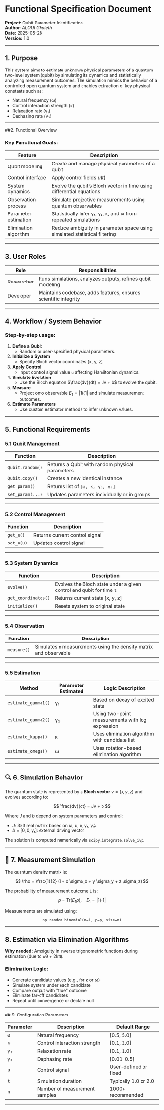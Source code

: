 # Functional Specification Document

**Project:** Qubit Parameter Identification\
**Author:** *ALOUI Ghaieth*\
**Date:** 2025-05-28\
**Version:** 1.0

------------------------------------------------------------------------

## 1. Purpose

This system aims to estimate unknown physical parameters of a quantum two-level system (qubit) by simulating its dynamics and statistically analyzing measurement outcomes. The simulation mimics the behavior of a controlled open quantum system and enables extraction of key physical constants such as:

-   Natural frequency (ω)
-   Control interaction strength (κ)
-   Relaxation rate (γ₁)
-   Dephasing rate (γ₂)

------------------------------------------------------------------------

##2. Functional Overview

### Key Functional Goals:

| Feature               | Description                                                               |
|-----------------------|---------------------------------------------------------------------------|
| Qubit modeling        | Create and manage physical parameters of a qubit                          |
| Control interface     | Apply control fields $u(t)$                                               |
| System dynamics       | Evolve the qubit’s Bloch vector in time using differential equations      |
| Observation process   | Simulate projective measurements using quantum observables                |
| Parameter estimation  | Statistically infer γ₁, γ₂, κ, and ω from repeated simulations            |
| Elimination algorithm | Reduce ambiguity in parameter space using simulated statistical filtering |

------------------------------------------------------------------------

## 3. User Roles

| Role       | Responsibilities                                                |
|------------|-----------------------------------------------------------------|
| Researcher | Runs simulations, analyzes outputs, refines qubit modeling      |
| Developer  | Maintains codebase, adds features, ensures scientific integrity |

------------------------------------------------------------------------

## 4. Workflow / System Behavior

### Step-by-step usage:

1.  **Define a Qubit**
    -   Random or user-specified physical parameters.
2.  **Initialize a System**
    -   Specify Bloch vector coordinates (x, y, z).
3.  **Apply Control**
    -   Input control signal value `u` affecting Hamiltonian dynamics.
4.  **Simulate Evolution**
    -   Use the Bloch equation $\frac{dv}{dt} = Jv + b$ to evolve the qubit.
5.  **Measure**
    -   Project onto observable $E_1 = |1\rangle \langle 1|$ and simulate measurement outcomes.
6.  **Estimate Parameters**
    -   Use custom estimator methods to infer unknown values.

------------------------------------------------------------------------

## 5. Functional Requirements

### 5.1 Qubit Management

| Function         | Description                                     |
|------------------|-------------------------------------------------|
| `Qubit.random()` | Returns a Qubit with random physical parameters |
| `Qubit.copy()`   | Creates a new identical instance                |
| `get_param()`    | Returns list of `[ω, κ, γ₁, γ₂]`                |
| `set_param(...)` | Updates parameters individually or in groups    |

------------------------------------------------------------------------

### 5.2 Control Management

| Function   | Description                    |
|------------|--------------------------------|
| `get_u()`  | Returns current control signal |
| `set_u(u)` | Updates control signal         |

------------------------------------------------------------------------

### 5.3 System Dynamics

| Function            | Description                                                          |
|---------------------|----------------------------------------------------------------------|
| `evolve()`          | Evolves the Bloch state under a given control and qubit for time `t` |
| `get_coordinates()` | Returns current state [x, y, z]                                      |
| `initialize()`      | Resets system to original state                                      |

------------------------------------------------------------------------

### 5.4 Observation

| Function    | Description                                                        |
|-------------|--------------------------------------------------------------------|
| `measure()` | Simulates `n` measurements using the density matrix and observable |

------------------------------------------------------------------------

### 5.5 Estimation

| Method              | Parameter Estimated | Logic Description                                |
|---------------------|---------------------|--------------------------------------------------|
| `estimate_gamma1()` | γ₁                  | Based on decay of excited state                  |
| `estimate_gamma2()` | γ₂                  | Using two-point measurements with log expression |
| `estimate_kappa()`  | κ                   | Uses elimination algorithm with candidate list   |
| `estimate_omega()`  | ω                   | Uses rotation-based elimination algorithm        |

------------------------------------------------------------------------

## 🔍 6. Simulation Behavior

The quantum state is represented by a **Bloch vector** $v = (x, y, z)$ and evolves according to:

$$
\frac{dv}{dt} = Jv + b
$$

Where $J$ and $b$ depend on system parameters and control:

-   $J$: 3×3 real matrix based on ω, u, κ, γ₁, γ₂\
-   $b = [0, 0, γ₁]$: external driving vector

The solution is computed numerically via `scipy.integrate.solve_ivp`.

------------------------------------------------------------------------

## 🎲 7. Measurement Simulation

The quantum density matrix is:

$$
\rho = \frac{1}{2} (I + x \sigma_x + y \sigma_y + z \sigma_z)
$$

The probability of measurement outcome `1` is:

$$
p = \text{Tr}(E_1 \rho), \quad E_1 = |1\rangle \langle 1|
$$

Measurements are simulated using:

$$
\texttt{np.random.binomial(n=1, p=p, size=n)}
$$

------------------------------------------------------------------------

## 8. Estimation via Elimination Algorithms

**Why needed:** Ambiguity in inverse trigonometric functions during estimation (due to ±θ + 2kπ).

### Elimination Logic:

-   Generate candidate values (e.g., for κ or ω)
-   Simulate system under each candidate
-   Compare output with "true" outcome
-   Eliminate far-off candidates
-   Repeat until convergence or declare null

------------------------------------------------------------------------

##️ 9. Configuration Parameters

| Parameter | Description                   | Default Range         |
|-----------|-------------------------------|-----------------------|
| `ω`       | Natural frequency             | [0.5, 5.0]            |
| `κ`       | Control interaction strength  | [0.1, 2.0]            |
| `γ₁`      | Relaxation rate               | [0.1, 1.0]            |
| `γ₂`      | Dephasing rate                | [0.01, 0.5]           |
| `u`       | Control signal                | User-defined or fixed |
| `t`       | Simulation duration           | Typically 1.0 or 2.0  |
| `n`       | Number of measurement samples | 1000+ recommended     |

------------------------------------------------------------------------
